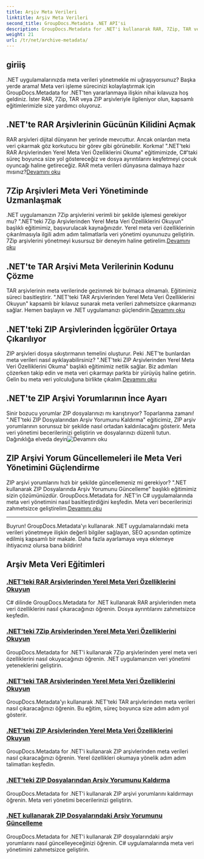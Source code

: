 ```yaml
---
title: Arşiv Meta Verileri
linktitle: Arşiv Meta Verileri
second_title: GroupDocs.Metadata .NET API'si
description: GroupDocs.Metadata for .NET'i kullanarak RAR, 7Zip, TAR ve ZIP gibi çeşitli arşiv formatlarından meta veri özelliklerini çıkarmaya ve yönetmeye ilişkin eğitimleri keşfedin.
weight: 21
url: /tr/net/archive-metadata/
---
```


## giriiş

.NET uygulamalarınızda meta verileri yönetmekle mi uğraşıyorsunuz? Başka yerde arama! Meta veri işleme sürecinizi kolaylaştırmak için GroupDocs.Metadata for .NET'ten yararlanmaya ilişkin nihai kılavuza hoş geldiniz. İster RAR, 7Zip, TAR veya ZIP arşivleriyle ilgileniyor olun, kapsamlı eğitimlerimizle size yardımcı oluyoruz.

## .NET'te RAR Arşivlerinin Gücünün Kilidini Açmak

 RAR arşivleri dijital dünyanın her yerinde mevcuttur. Ancak onlardan meta veri çıkarmak göz korkutucu bir görev gibi görünebilir. Korkma! ".NET'teki RAR Arşivlerinden Yerel Meta Veri Özelliklerini Okuma" eğitimimizde, C#'taki süreç boyunca size yol göstereceğiz ve dosya ayrıntılarını keşfetmeyi çocuk oyuncağı haline getireceğiz. RAR meta verileri dünyasına dalmaya hazır mısınız?[Devamını oku](./read-native-metadata-rar-archives/)

## 7Zip Arşivleri Meta Veri Yönetiminde Uzmanlaşmak

.NET uygulamanızın 7Zip arşivlerini verimli bir şekilde işlemesi gerekiyor mu? ".NET'teki 7Zip Arşivlerinden Yerel Meta Veri Özelliklerini Okuyun" başlıklı eğitimimiz, başvurulacak kaynağınızdır. Yerel meta veri özelliklerinin çıkarılmasıyla ilgili adım adım talimatlarla veri yönetimi oyununuzu geliştirin. 7Zip arşivlerini yönetmeyi kusursuz bir deneyim haline getirelim.[Devamını oku](./read-native-metadata-7zip-archives/)

## .NET'te TAR Arşivi Meta Verilerinin Kodunu Çözme

 TAR arşivlerinin meta verilerinde gezinmek bir bulmaca olmamalı. Eğitimimiz süreci basitleştirir. ".NET'teki TAR Arşivlerinden Yerel Meta Veri Özelliklerini Okuyun" kapsamlı bir kılavuz sunarak meta verileri zahmetsizce çıkarmanızı sağlar. Hemen başlayın ve .NET uygulamanızı güçlendirin.[Devamını oku](./read-native-metadata-tar-archives/)

## .NET'teki ZIP Arşivlerinden İçgörüler Ortaya Çıkarılıyor

ZIP arşivleri dosya sıkıştırmanın temelini oluşturur. Peki .NET'te bunlardan meta verileri nasıl ayıklayabilirsiniz? ".NET'teki ZIP Arşivlerinden Yerel Meta Veri Özelliklerini Okuma" başlıklı eğitimimiz netlik sağlar. Biz adımları çözerken takip edin ve meta veri çıkarmayı parkta bir yürüyüş haline getirin. Gelin bu meta veri yolculuğuna birlikte çıkalım.[Devamını oku](./read-native-metadata-zip-archives/)

## .NET'te ZIP Arşivi Yorumlarının İnce Ayarı

 Sinir bozucu yorumlar ZIP dosyalarınızı mı karıştırıyor? Toparlanma zamanı! ".NET'teki ZIP Dosyalarından Arşiv Yorumunu Kaldırma" eğiticimiz, ZIP arşiv yorumlarının sorunsuz bir şekilde nasıl ortadan kaldırılacağını gösterir. Meta veri yönetimi becerilerinizi geliştirin ve dosyalarınızı düzenli tutun. Dağınıklığa elveda deyin![Devamını oku](./remove-archive-comment-zip-files/)

## ZIP Arşivi Yorum Güncellemeleri ile Meta Veri Yönetimini Güçlendirme

ZIP arşivi yorumlarını hızlı bir şekilde güncellemeniz mi gerekiyor? ".NET kullanarak ZIP Dosyalarında Arşiv Yorumunu Güncelleme" başlıklı eğitimimiz sizin çözümünüzdür. GroupDocs.Metadata for .NET'in C# uygulamalarında meta veri yönetimini nasıl basitleştirdiğini keşfedin. Meta veri becerilerinizi zahmetsizce geliştirelim.[Devamını oku](./update-archive-comment-zip-files/)

---

Buyrun! GroupDocs.Metadata'yı kullanarak .NET uygulamalarındaki meta verileri yönetmeye ilişkin değerli bilgiler sağlayan, SEO açısından optimize edilmiş kapsamlı bir makale. Daha fazla ayarlamaya veya eklemeye ihtiyacınız olursa bana bildirin!
## Arşiv Meta Veri Eğitimleri
### [.NET'teki RAR Arşivlerinden Yerel Meta Veri Özelliklerini Okuyun](./read-native-metadata-rar-archives/)
C# dilinde GroupDocs.Metadata for .NET kullanarak RAR arşivlerinden meta veri özelliklerini nasıl çıkaracağınızı öğrenin. Dosya ayrıntılarını zahmetsizce keşfedin.
### [.NET'teki 7Zip Arşivlerinden Yerel Meta Veri Özelliklerini Okuyun](./read-native-metadata-7zip-archives/)
GroupDocs.Metadata for .NET'i kullanarak 7Zip arşivlerinden yerel meta veri özelliklerini nasıl okuyacağınızı öğrenin. .NET uygulamanızın veri yönetimi yeteneklerini geliştirin.
### [.NET'teki TAR Arşivlerinden Yerel Meta Veri Özelliklerini Okuyun](./read-native-metadata-tar-archives/)
GroupDocs.Metadata'yı kullanarak .NET'teki TAR arşivlerinden meta verileri nasıl çıkaracağınızı öğrenin. Bu eğitim, süreç boyunca size adım adım yol gösterir.
### [.NET'teki ZIP Arşivlerinden Yerel Meta Veri Özelliklerini Okuyun](./read-native-metadata-zip-archives/)
GroupDocs.Metadata for .NET'i kullanarak ZIP arşivlerinden meta verileri nasıl çıkaracağınızı öğrenin. Yerel özellikleri okumaya yönelik adım adım talimatları keşfedin.
### [.NET'teki ZIP Dosyalarından Arşiv Yorumunu Kaldırma](./remove-archive-comment-zip-files/)
GroupDocs.Metadata for .NET'i kullanarak ZIP arşivi yorumlarını kaldırmayı öğrenin. Meta veri yönetimi becerilerinizi geliştirin.
### [.NET kullanarak ZIP Dosyalarındaki Arşiv Yorumunu Güncelleme](./update-archive-comment-zip-files/)
GroupDocs.Metadata for .NET'i kullanarak ZIP dosyalarındaki arşiv yorumlarını nasıl güncelleyeceğinizi öğrenin. C# uygulamalarında meta veri yönetimini zahmetsizce geliştirin.